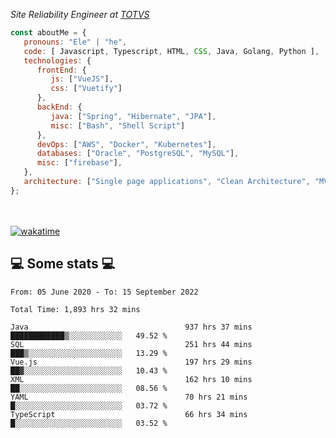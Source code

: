 <p><em>Site Reliability Engineer at <a href="https://www.totvs.com/">TOTVS</a></br>
</em></p>


```javascript
const aboutMe = {
   pronouns: "Ele" | "he",
   code: [ Javascript, Typescript, HTML, CSS, Java, Golang, Python ],
   technologies: {
      frontEnd: {
         js: ["VueJS"],
         css: ["Vuetify"]
      },
      backEnd: {
         java: ["Spring", "Hibernate", "JPA"],
         misc: ["Bash", "Shell Script"]
      },
      devOps: ["AWS", "Docker", "Kubernetes"],
      databases: ["Oracle", "PostgreSQL", "MySQL"],
      misc: ["firebase"],
   },
   architecture: ["Single page applications", "Clean Architecture", "MVC", "Microservices"],
};
```
</br></br>
[![wakatime](https://wakatime.com/badge/user/a3a8ed06-d304-4d6b-bc86-4adc418cdea7.svg)](https://wakatime.com/@a3a8ed06-d304-4d6b-bc86-4adc418cdea7)
<h2>💻 Some stats 💻</h2>

<!--START_SECTION:waka-->

```text
From: 05 June 2020 - To: 15 September 2022

Total Time: 1,893 hrs 32 mins

Java                                   937 hrs 37 mins ████████████▒░░░░░░░░░░░░   49.52 %
SQL                                    251 hrs 44 mins ███▒░░░░░░░░░░░░░░░░░░░░░   13.29 %
Vue.js                                 197 hrs 29 mins ██▓░░░░░░░░░░░░░░░░░░░░░░   10.43 %
XML                                    162 hrs 10 mins ██░░░░░░░░░░░░░░░░░░░░░░░   08.56 %
YAML                                   70 hrs 21 mins  █░░░░░░░░░░░░░░░░░░░░░░░░   03.72 %
TypeScript                             66 hrs 34 mins  █░░░░░░░░░░░░░░░░░░░░░░░░   03.52 %
```

<!--END_SECTION:waka-->
